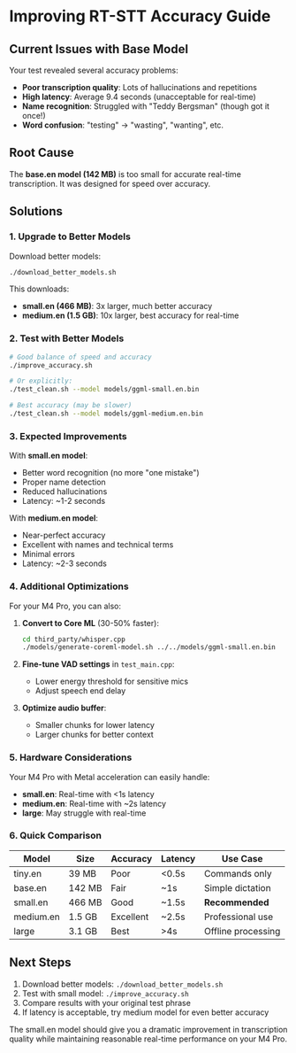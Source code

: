 # Improving RT-STT Accuracy Guide

## Current Issues with Base Model

Your test revealed several accuracy problems:
- **Poor transcription quality**: Lots of hallucinations and repetitions
- **High latency**: Average 9.4 seconds (unacceptable for real-time)
- **Name recognition**: Struggled with "Teddy Bergsman" (though got it once!)
- **Word confusion**: "testing" → "wasting", "wanting", etc.

## Root Cause

The **base.en model (142 MB)** is too small for accurate real-time transcription. It was designed for speed over accuracy.

## Solutions

### 1. Upgrade to Better Models

Download better models:
```bash
./download_better_models.sh
```

This downloads:
- **small.en (466 MB)**: 3x larger, much better accuracy
- **medium.en (1.5 GB)**: 10x larger, best accuracy for real-time

### 2. Test with Better Models

```bash
# Good balance of speed and accuracy
./improve_accuracy.sh

# Or explicitly:
./test_clean.sh --model models/ggml-small.en.bin

# Best accuracy (may be slower)
./test_clean.sh --model models/ggml-medium.en.bin
```

### 3. Expected Improvements

With **small.en model**:
- Better word recognition (no more "one mistake")
- Proper name detection
- Reduced hallucinations
- Latency: ~1-2 seconds

With **medium.en model**:
- Near-perfect accuracy
- Excellent with names and technical terms
- Minimal errors
- Latency: ~2-3 seconds

### 4. Additional Optimizations

For your M4 Pro, you can also:

1. **Convert to Core ML** (30-50% faster):
   ```bash
   cd third_party/whisper.cpp
   ./models/generate-coreml-model.sh ../../models/ggml-small.en.bin
   ```

2. **Fine-tune VAD settings** in `test_main.cpp`:
   - Lower energy threshold for sensitive mics
   - Adjust speech end delay

3. **Optimize audio buffer**:
   - Smaller chunks for lower latency
   - Larger chunks for better context

### 5. Hardware Considerations

Your M4 Pro with Metal acceleration can easily handle:
- **small.en**: Real-time with <1s latency
- **medium.en**: Real-time with ~2s latency
- **large**: May struggle with real-time

### 6. Quick Comparison

| Model | Size | Accuracy | Latency | Use Case |
|-------|------|----------|---------|----------|
| tiny.en | 39 MB | Poor | <0.5s | Commands only |
| base.en | 142 MB | Fair | ~1s | Simple dictation |
| small.en | 466 MB | Good | ~1.5s | **Recommended** |
| medium.en | 1.5 GB | Excellent | ~2.5s | Professional use |
| large | 3.1 GB | Best | >4s | Offline processing |

## Next Steps

1. Download better models: `./download_better_models.sh`
2. Test with small model: `./improve_accuracy.sh`
3. Compare results with your original test phrase
4. If latency is acceptable, try medium model for even better accuracy

The small.en model should give you a dramatic improvement in transcription quality while maintaining reasonable real-time performance on your M4 Pro.
